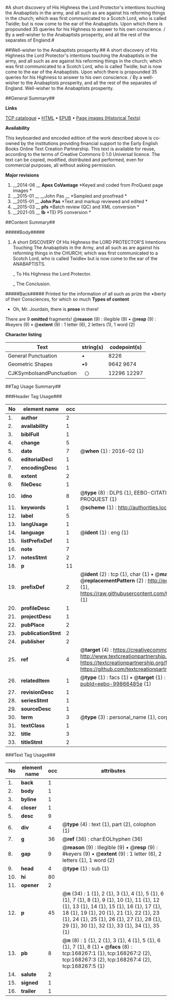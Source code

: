 #A short discovery of His Highness the Lord Protector's intentions touching the Anabaptists in the army, and all such as are against his reforming things in the church; which was first communicated to a Scotch Lord, who is called Twidle; but is now come to the ear of the Anabaptists. Upon which there is propounded 35 queries for his Highness to answer to his own conscience. / By a well-wisher to the Anabaptists prosperity, and all the rest of the separates of England.#

##Well-wisher to the Anabaptists prosperity.##
A short discovery of His Highness the Lord Protector's intentions touching the Anabaptists in the army, and all such as are against his reforming things in the church; which was first communicated to a Scotch Lord, who is called Twidle; but is now come to the ear of the Anabaptists. Upon which there is propounded 35 queries for his Highness to answer to his own conscience. / By a well-wisher to the Anabaptists prosperity, and all the rest of the separates of England.
Well-wisher to the Anabaptists prosperity.

##General Summary##

**Links**

[TCP catalogue](http://www.ota.ox.ac.uk/tcp/)  • 
[HTML](http://tei.it.ox.ac.uk/tcp/Texts-HTML/free/A93/A93215.html)  • 
[EPUB](http://tei.it.ox.ac.uk/tcp/Texts-EPUB/free/A93/A93215.epub) • 
[Page images (Historical Texts)](https://historicaltexts.jisc.ac.uk/eebo-99866485e)

**Availability**

This keyboarded and encoded edition of the work described above is co-owned by the
    institutions providing financial support to the Early English Books Online Text Creation
    Partnership. This text is available for reuse, according to the terms of  Creative Commons 0 1.0 Universal
    licence. The text can be copied, modified, distributed and performed, even for commercial
    purposes, all without asking permission.

**Major revisions**

1. __2014-06 __ __Apex CoVantage__ *Keyed and coded from ProQuest page images *
1. __2015-01 __ __John Pas __ *Sampled and proofread *
1. __2015-01 __ __John Pas__ *Text and markup reviewed and edited *
1. __2015-03 __ __pfs__ *Batch review (QC) and XML conversion *
1. __2021-05 __ __lb__ *TEI P5 conversion *

##Content Summary##

#####Body#####

1. A short DISCOVERY Of His Highness the LORD PROTECTOR'S Intentions Touching The Anabaptists in the Army, and all such as are against his reforming things in the CHURCH; which was first communicated to a Scotch Lord, who is called Twidle▪ but is now come to the ear of the ANABAPTISTS.

    _ To His Highness the Lord Protector.

    _ The Conclusion.

#####Back#####
Printed for the information of all such as prize the •iberty of their Consciences, for which so much
**Types of content**

  * Oh, Mr. Jourdain, there is **prose** in there!

There are 9 **omitted** fragments! 
 @__reason__ (9) : illegible (9)  •  @__resp__ (9) : #keyers (9)  •  @__extent__ (9) : 1 letter (6), 2 letters (1), 1 word (2)

**Character listing**


|Text|string(s)|codepoint(s)|
|---|---|---|
|General Punctuation|•|8226|
|Geometric Shapes|▪◊|9642 9674|
|CJKSymbolsandPunctuation|〈〉|12296 12297|

##Tag Usage Summary##

###Header Tag Usage###

|No|element name|occ|attributes|
|---|---|---|---|
|1.|__author__|2||
|2.|__availability__|1||
|3.|__biblFull__|1||
|4.|__change__|5||
|5.|__date__|7| @__when__ (1) : 2016-02 (1)|
|6.|__editorialDecl__|1||
|7.|__encodingDesc__|1||
|8.|__extent__|2||
|9.|__fileDesc__|1||
|10.|__idno__|8| @__type__ (8) : DLPS (1), EEBO-CITATION (1), VID (1), EEBO-PROQUEST (1), STC (3), PROQUEST (1)|
|11.|__keywords__|1| @__scheme__ (1) : http://authorities.loc.gov/ (1)|
|12.|__label__|5||
|13.|__langUsage__|1||
|14.|__language__|1| @__ident__ (1) : eng (1)|
|15.|__listPrefixDef__|1||
|16.|__note__|7||
|17.|__notesStmt__|2||
|18.|__p__|11||
|19.|__prefixDef__|2| @__ident__ (2) : tcp (1), char (1)  •  @__matchPattern__ (2) : ([0-9\-]+):([0-9IVX]+) (1), (.+) (1)  •  @__replacementPattern__ (2) : http://eebo.chadwyck.com/downloadtiff?vid=$1&page=$2 (1), https://raw.githubusercontent.com/textcreationpartnership/Texts/master/tcpchars.xml#$1 (1)|
|20.|__profileDesc__|1||
|21.|__projectDesc__|1||
|22.|__pubPlace__|2||
|23.|__publicationStmt__|2||
|24.|__publisher__|2||
|25.|__ref__|4| @__target__ (4) : https://creativecommons.org/publicdomain/zero/1.0/ (1), http://www.textcreationpartnership.org/docs/. (1), https://textcreationpartnership.org/faq/#faq05 (1), https://github.com/textcreationpartnership (1)|
|26.|__relatedItem__|1| @__type__ (1) : facs (1)  •  @__target__ (1) : https://data.historicaltexts.jisc.ac.uk/view?pubId=eebo-99866485e (1)|
|27.|__revisionDesc__|1||
|28.|__seriesStmt__|1||
|29.|__sourceDesc__|1||
|30.|__term__|3| @__type__ (3) : personal_name (1), corporate_name (1), topical_term (1)|
|31.|__textClass__|1||
|32.|__title__|3||
|33.|__titleStmt__|2||


###Text Tag Usage###

|No|element name|occ|attributes|
|---|---|---|---|
|1.|__back__|1||
|2.|__body__|1||
|3.|__byline__|1||
|4.|__closer__|1||
|5.|__desc__|9||
|6.|__div__|4| @__type__ (4) : text (1), part (2), colophon (1)|
|7.|__g__|36| @__ref__ (36) : char:EOLhyphen (36)|
|8.|__gap__|9| @__reason__ (9) : illegible (9)  •  @__resp__ (9) : #keyers (9)  •  @__extent__ (9) : 1 letter (6), 2 letters (1), 1 word (2)|
|9.|__head__|4| @__type__ (1) : sub (1)|
|10.|__hi__|80||
|11.|__opener__|2||
|12.|__p__|45| @__n__ (34) : 1 (1), 2 (1), 3 (1), 4 (1), 5 (1), 6 (1), 7 (1), 8 (1), 9 (1), 10 (1), 11 (1), 12 (1), 13 (1), 14 (1), 15 (1), 16 (1), 17 (1), 18 (1), 19 (1), 20 (1), 21 (1), 22 (1), 23 (1), 24 (1), 25 (1), 26 (1), 27 (1), 28 (1), 29 (1), 30 (1), 32 (1), 33 (1), 34 (1), 35 (1)|
|13.|__pb__|8| @__n__ (8) : 1 (1), 2 (1), 3 (1), 4 (1), 5 (1), 6 (1), 7 (1), 8 (1)  •  @__facs__ (8) : tcp:168267:1 (1), tcp:168267:2 (2), tcp:168267:3 (2), tcp:168267:4 (2), tcp:168267:5 (1)|
|14.|__salute__|2||
|15.|__signed__|1||
|16.|__trailer__|1||

